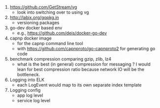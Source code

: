 1. https://github.com/GetStream/vg
   - look into switching over to using vg
2. http://labix.org/gopkg.in
   - versioning packages
3. go-dev docker based env
   - e.g., https://github.com/deis/docker-go-dev
4. capnp docker image
   - for the capnp command line tool
   - with https://github.com/capnproto/go-capnproto2 for generating go code
5. benchmark compression comparing gzip, zlib, lz4
   - what is the best (in general) compression for messaging ? 
     I would lean for best compression ratio because network IO will be the bottleneck.
6. Logging into ELK
    - each LogEvent would map to its own separate index template
7. Logging config
    - app log level
    - service log level
   